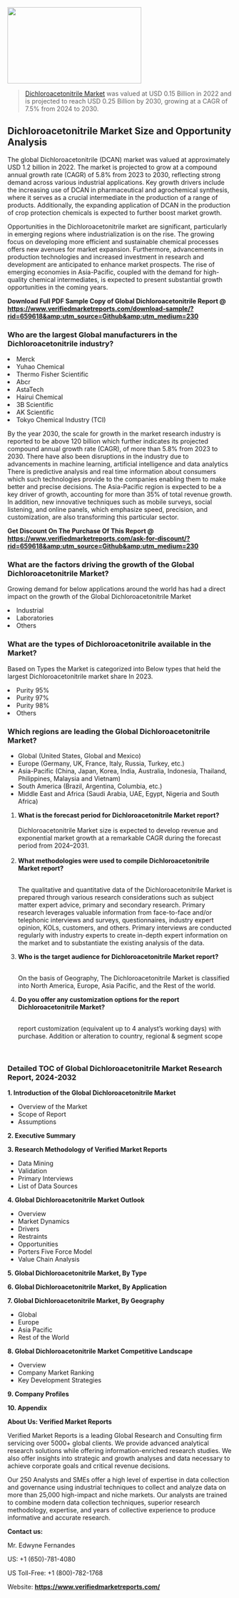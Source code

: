 <img src="https://ffe5etoiles.com/wp-content/uploads/2024/12/MST1-300x171.png" alt="" width="300" height="171" class="alignnone size-medium wp-image-20088" /><blockquote><p><p><a href="https://www.verifiedmarketreports.com/download-sample/?rid=659618&utm_source=Github&utm_medium=230" target="_blank">Dichloroacetonitrile Market</a> was valued at USD 0.15 Billion in 2022 and is projected to reach USD 0.25 Billion by 2030, growing at a CAGR of 7.5% from 2024 to 2030.</p></blockquote><p><h2>Dichloroacetonitrile Market Size and Opportunity Analysis</h2><p>The global Dichloroacetonitrile (DCAN) market was valued at approximately USD 1.2 billion in 2022. The market is projected to grow at a compound annual growth rate (CAGR) of 5.8% from 2023 to 2030, reflecting strong demand across various industrial applications. Key growth drivers include the increasing use of DCAN in pharmaceutical and agrochemical synthesis, where it serves as a crucial intermediate in the production of a range of products. Additionally, the expanding application of DCAN in the production of crop protection chemicals is expected to further boost market growth.</p><p>Opportunities in the Dichloroacetonitrile market are significant, particularly in emerging regions where industrialization is on the rise. The growing focus on developing more efficient and sustainable chemical processes offers new avenues for market expansion. Furthermore, advancements in production technologies and increased investment in research and development are anticipated to enhance market prospects. The rise of emerging economies in Asia-Pacific, coupled with the demand for high-quality chemical intermediates, is expected to present substantial growth opportunities in the coming years.</p></p><p class=""><strong>Download Full PDF Sample Copy of Global Dichloroacetonitrile Report @ <a href="https://www.verifiedmarketreports.com/download-sample/?rid=659618&amp;utm_source=Github&amp;utm_medium=230" target="_blank">https://www.verifiedmarketreports.com/download-sample/?rid=659618&amp;utm_source=Github&amp;utm_medium=230</a></strong></p><h3 id="" class="">Who are the largest Global manufacturers in the Dichloroacetonitrile industry?</h3><p><li>Merck</li><li> Yuhao Chemical</li><li> Thermo Fisher Scientific</li><li> Abcr</li><li> AstaTech</li><li> Hairui Chemical</li><li> 3B Scientific</li><li> AK Scientific</li><li> Tokyo Chemical Industry (TCI)</li></p><div class=""><div class="" dir="" data-message-author-role="" data-message-id="" data-message-model-slug=""><div class=""><div class=""><div class=""><div class="" dir="" data-message-author-role="" data-message-id="" data-message-model-slug=""><div class=""><div class=""><p>By the year 2030, the scale for growth in the market research industry is reported to be above 120 billion which further indicates its projected compound annual growth rate (CAGR), of more than 5.8% from 2023 to 2030. There have also been disruptions in the industry due to advancements in machine learning, artificial intelligence and data analytics There is predictive analysis and real time information about consumers which such technologies provide to the companies enabling them to make better and precise decisions. The Asia-Pacific region is expected to be a key driver of growth, accounting for more than 35% of total revenue growth. In addition, new innovative techniques such as mobile surveys, social listening, and online panels, which emphasize speed, precision, and customization, are also transforming this particular sector.</p><p><strong>Get Discount On The Purchase Of This Report @&nbsp; <a href="https://www.verifiedmarketreports.com/ask-for-discount/?rid=659618&amp;utm_source=Github&amp;utm_medium=230" target="_blank">https://www.verifiedmarketreports.com/ask-for-discount/?rid=659618&amp;utm_source=Github&amp;utm_medium=230</a></strong></p></div></div></div></div></div></div></div></div><h3 id="" class="">What are the factors driving the growth of the Global Dichloroacetonitrile Market?</h3><p id="" class="">Growing demand for below applications around the world has had a direct impact on the growth of the Global Dichloroacetonitrile Market</p><p id="" class=""><li>Industrial</li><li> Laboratories</li><li> Others</li></p><h3 id="" class="">What are the types of Dichloroacetonitrile available in the Market?</h3><p id="" class="">Based on Types the Market is categorized into Below types that held the largest Dichloroacetonitrile market share In 2023.</p><p id="" class=""><li>Purity 95%</li><li> Purity 97%</li><li> Purity 98%</li><li> Others</li></p><h3 id="" class="">Which regions are leading the Global Dichloroacetonitrile Market?</h3><ul><li>Global (United States, Global and Mexico)</li><li>Europe (Germany, UK, France, Italy, Russia, Turkey, etc.)</li><li>Asia-Pacific (China, Japan, Korea, India, Australia, Indonesia, Thailand, Philippines, Malaysia and Vietnam)</li><li>South America (Brazil, Argentina, Columbia, etc.)</li><li>Middle East and Africa (Saudi Arabia, UAE, Egypt, Nigeria and South Africa)</li></ul><p><ol><li><strong>What is the forecast period for Dichloroacetonitrile Market report?<br /></strong><br /><span data-sheets-root="1" data-sheets-value="{&quot;1&quot;:2,&quot;2&quot;:&quot;XXXX size is expected to develop revenue and exponential market growth at a remarkable CAGR during the forecast period from 2024&ndash;2030.&quot;}" data-sheets-userformat="{&quot;2&quot;:12674,&quot;4&quot;:{&quot;1&quot;:2,&quot;2&quot;:16776960},&quot;10&quot;:2,&quot;11&quot;:0,&quot;15&quot;:&quot;Arial&quot;,&quot;16&quot;:12}">Dichloroacetonitrile Market size is expected to develop revenue and exponential market growth at a remarkable CAGR during the forecast period from 2024&ndash;2031.</span><br /><br /></li><li><strong>What methodologies were used to compile Dichloroacetonitrile Market report?<br /><br /></strong><p>The qualitative and quantitative data of the&nbsp;Dichloroacetonitrile Market is prepared through various research considerations such as subject matter expert advice, primary and secondary research. Primary research leverages valuable information from face-to-face and/or telephonic interviews and surveys, questionnaires, industry expert opinion, KOLs, customers, and others. Primary interviews are conducted regularly with industry experts to create in-depth expert information on the market and to substantiate the existing analysis of the data.&nbsp;</p></li><li><strong>Who is the target audience for Dichloroacetonitrile Market report?<br /><br /></strong><p>On the basis of Geography, The&nbsp;Dichloroacetonitrile Market is classified into North America, Europe, Asia Pacific, and the Rest of the world.</p></li><li><strong>Do you offer any customization options for the report Dichloroacetonitrile Market?<br /><br /></strong><p>report customization (equivalent up to 4 analyst&rsquo;s working days) with purchase. Addition or alteration to country, regional &amp; segment scope</p><p>&nbsp;</p></li></ol></p><h3 id="" class="">Detailed TOC of Global Dichloroacetonitrile Market Research Report, 2024-2032</h3><p id="" class=""><strong>1. Introduction of the Global Dichloroacetonitrile Market</strong></p><ul><li>Overview of the Market</li><li>Scope of Report</li><li>Assumptions</li></ul><p id="" class=""><strong>2. Executive Summary</strong></p><p id="" class=""><strong>3. Research Methodology of&nbsp;Verified Market Reports</strong></p><ul><li>Data Mining</li><li>Validation</li><li>Primary Interviews</li><li>List of Data Sources</li></ul><p id="" class=""><strong>4. Global Dichloroacetonitrile Market Outlook</strong></p><ul><li>Overview</li><li>Market Dynamics</li><li>Drivers</li><li>Restraints</li><li>Opportunities</li><li>Porters Five Force Model</li><li>Value Chain Analysis</li></ul><p id="" class=""><strong>5. Global Dichloroacetonitrile Market, By&nbsp;Type</strong></p><p id="" class=""><strong>6. Global Dichloroacetonitrile Market, By Application</strong></p><p id="" class=""><strong>7. Global Dichloroacetonitrile Market, By Geography</strong></p><ul><li>Global</li><li>Europe</li><li>Asia Pacific</li><li>Rest of the World</li></ul><p id="" class=""><strong>8. Global Dichloroacetonitrile Market Competitive Landscape</strong></p><ul><li>Overview</li><li>Company Market Ranking</li><li>Key Development Strategies</li></ul><p id="" class=""><strong>9. Company Profiles</strong></p><p id="" class=""><strong>10. Appendix</strong></p><p id="" class=""><strong>About Us: Verified Market Reports</strong></p><p id="" class="">Verified Market Reports is a leading Global Research and Consulting firm servicing over 5000+ global clients. We provide advanced analytical research solutions while offering information-enriched research studies. We also offer insights into strategic and growth analyses and data necessary to achieve corporate goals and critical revenue decisions.</p><p id="" class="">Our 250 Analysts and SMEs offer a high level of expertise in data collection and governance using industrial techniques to collect and analyze data on more than 25,000 high-impact and niche markets. Our analysts are trained to combine modern data collection techniques, superior research methodology, expertise, and years of collective experience to produce informative and accurate research.</p><p id="" class=""><strong>Contact us:</strong></p><p id="" class="">Mr. Edwyne Fernandes</p><p id="" class="">US: +1 (650)-781-4080</p><p id="" class="">US Toll-Free: +1 (800)-782-1768</p><p id="" class="">Website: <a target="" data-test-app-aware-link=""><strong>https://www.verifiedmarketreports.com/</strong></a></p>
